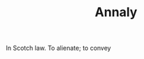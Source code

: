 ---
title: Annaly
letter: A
permalink: "/definitions/annaly.html"
body: In Scotch law. To alienate; to convey
published_at: '2018-07-07'
source: Black's Law Dictionary
layout: post
---